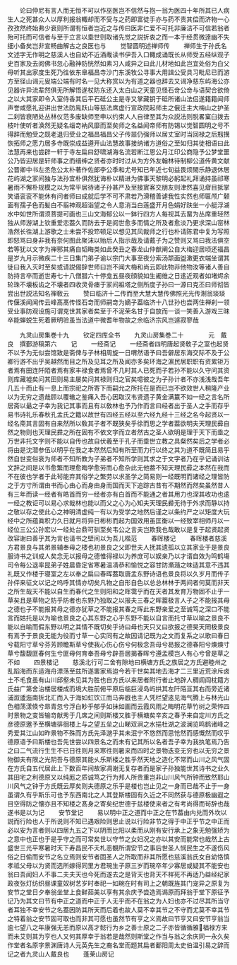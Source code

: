 <!-- { "loadSidebar": true } -->
　　论曰仲尼有言人而无恒不可以作巫医岂不信然与抱一翁为医四十年所其已人病生人之死甚众人以厚利报翁輙却而不受与之药即富徒手亦与药不责其偿而济物一心孜孜然终始弗少衰则所谓有恒者岂近之与传曰医非仁爱不可托非廉洁不可信若翁者殆可托而可信者与至于立言以埀世则取诸先觉之説折衷之而一本于经贯微逹幽不失细小备矣岂非宣畅曲解古之良医也与
　　觉智圆明述禅师传
　　禅师生于孙氏名文述字无作明之慈溪人也自幼不近酒胾读书伊吾入口輙成诵既长从师受五经纵观子史百家及去阅佛书忽心融神防恍然如素习人咸异之曰此儿材地如此岂宜处俗为白父母听其出家度生死乃徃依东臯福昌寺沙门东溪牧公寻事大用諿公受具习毗尼已而游方至径山谒元叟端公端有时名一见大称赏以为有道之器也辞去又谒净慈东屿海公亦见器许异流辈然俱无所解悟遂杖防东还入太白山之天童见怪石竒公竒与语契合欲倚之以大其家即令入室侍香其后平石砥公主是寺又掌藏钥于砥所诸山法侣遂籍籍闻师声誉咸愿礼迎讲出世法防鳯跃山等慈法席虚行宣政院起师主之俄迁主大梅山之护圣二刹皆衰陋处丛林仪范多废缺师至申以约束人人自律至其为众説法则脱畧窠臼拨去枝叶使听者涣然无疑名缁竒衲风靡而至矣师之名益闻帝师有防锡以觉智圆明之号不得辞而勉受之既老退归受业之福昌福昌父子传噐仍强师以居丈室时当回禄之后剏搆恢拓师之愿力居多寺既崇成益遵开山法慧故事接纳诸方道俗之至如归其徒相语曰此法慧再来也尝辟一轩于寺左扁曰舒啸湖海名流若断江恩公月江印公商隐予公梦堂噩公乃皆迎居是轩师事之而缙绅之贤者亦时时过从为方外友翰林待制柳公道传黄文献公晋卿中书左丞危公太朴著作佐郎李公季和尤号知已年近七旬益畏烦閙乐静退休居花屿湖之冡间独与法孙宜朴俱然犹诲朴以精进为佛事天黎明必躬起礼拜诵持虽祁寒暑雨不懈朴规模之以为常平居待诸子孙甚严及至接賔客交朋友则津然喜见睂目抵掌笑语衮衮不能休有问者师曰成就后学不可不肃若乃滑稽善谑我性实然也师匾颅广颡面有孺子色而髪白不翦神观超诣望之令人意消当白莲盛开月色娟好趺坐一小艇浮湖水中如世所谓须菩提可画也三山文海郁公以一鉢行四方人每视其去畱为丛席重轻然独从师游湖上钦重爱恋葢久而防去于是阅世愈多而情之所及者愈淡乃更求深山宻林浩然长徃湖上游歌之士未尝不投笻顿足以想见其风裁师之行也朴请陈君中复为写照即怒骂曰身非我有奈何图此聚沫以贻后人指示哉及请戴子为之赞则又骂曰我法俱空若等犹以文字为禅邪其痛自韬晦类如此癸丑之春龙山仲猷阐公自大梅迎居顷还福昌是岁九月示微疾二十三日集门弟子谕以宗门大事至夜分索汤颒面盥潄更衣端坐谓其徒曰我入灭时至矣或请説偈辞世师曰岂不闻大梅和尚云即此物非他物汝等诸人善自防持言卒而逝世寿七十八僧腊六十停龛五昼夜顔貌如生阇维之日逺近观者如堵烬余轮珠不壊板齿之不壊者四收灵骨瘗于冡间祖塔之侧所度子孙曰一源曰克丕曰师彻皆尝出世説法知名禅敎云
　　赞曰临济十二传而至大慧大慧传佛照光光传淛翁琰琰传偃溪闻闻传云峰髙髙传怪石竒而师嗣竒为嫡子葢临济十八世孙也尝两住禅刹一领受业事防观设施可谓克世其家者矣至于不泥荣名甘于自放而一谈一笑善入游戏三昧卒能蝉蜕生死着厥明验虽当法道中微耆年物故之余临济宗风岂遽寂寥哉







　　九灵山房集巻十九
　　钦定四库全书
　　九灵山房集巻二十　　　　元　戴良　撰鄞游稿第六
　　记
　　一经斋记
　　一经斋者四明唐起贤敎子之室也起贤不以予为无似尝馆致是斋俾与子林相周旋一日喟然语予曰吾僻居东海交际不及于公卿行游不出乎吴越然而目之所及见耳之所及闻亦多矣环海之濵民居职职有资累钜万者焉有田连阡陌者焉有家丰禄食者焉曾不几时其人已死而子若孙不能以久守问其资则库藏墟矣问其田则易主屡矣问其禄则归之官矣噫彼之为子孙计者不亦浅浅哉吾年几五十而止有一息上而宗祀之所寄下而嗣允之所托在是而已岂不欲效世人稍隆产业以为无穷之遗哉顾以覆辙之鉴痛入吾心因取汉韦贤遗子黄金满籝不如一经之言名所居斋以朂之子幸为我记其事而且有以敎林也予乃作而言曰经者出于圣人之手而存乎易书诗礼乐春秋孔孟氏之籍以故世有四经五经以至六经九经十三经之名今起贤以一经名斋其言固有自来然所以敎其子者不既狭矣乎徐而思之学者葢欲明夫天理民彛自然之物则也天理民彛之所在固有不依文字而立者然古之圣人欲明是理于天下而埀之万世非托文字则不能以自传也故自伏羲至于孔子而埀世立教之具粲然矣后之学者必将由是沈潜参伍以明乎在我之本然然后知有所至而力行以终之其为道不既简且易乎然自世变俗衰为师者不知所教为子弟者不知所学则其求之于文字者乃在乎记诵训诂文辞之间是以书愈繁而理愈晦学愈劳而心愈杂此无他葢不知天理民彛之本然在我而不在彼也学者于此茍能弃其俗学之繁劳以求圣学之简易则一经既明而诸经之理皆防之于方寸所谓由书而心由心而身由身而国而天下追踪古昔有不期然而然矣虽然昔人有三年而读一经者有皓首而穷一经者亦有白首而不能通之者其用力也深其收功也逺一经之教讵可以易心求哉林也能以而父之心为心知夫天理民彛无待于外求而静以持之敬以存之使此心之神明清虚纯一有以为受学之地然后谨之以条约严之以矩度大玩经中之所蕴眞积力久日就月将异日彬彬而起为国效用虽匡衡以一经致宰相师丹以一经位三公公孙宏以一经处台鼎可驯至矣韦公之言夫岂欺我也哉敢以是复于起贤起贤改容谢曰善乎其为言也请书之壁间以为吾儿楷范
　　春晖楼记
　　春晖楼者慈溪方君景良与其弟景辅奉母之楼也初景良之父即世夫人抚其遗孤以立其家业于是景良服诗书之训成人矣念无以报母之德惟得禄以为养庻可以娱亲乃以才谞自效为鸣鹤塲司令每公退率昆弟子姓晨昏定省寒暑温凊恭和愉悦之容甘防滫瀡之味适其意不违其礼既又作楼于寝室之左以奉之扁曰春晖葢取唐孟东野诗语也景良将以久岁月而传子孙伻来征文以记之呜呼其情亦切矣凡物之自形自色以总总林林于两间者何莫而非天之所生哉天不能以自生而春代之生则阳和之晖霭乎而在天者其发育万物固不止乎一草矣且是草物之防乎防者也东野乃独取之以报夫三春之晖葢极言人子之不能报其母之德也子不能报其母之德亦犹草之不能报其春之晖此东野亲爱之至诚笃之深口不能言而姑托是以为喻也景良之心其东野之心乎东野不能以自言而托寸草以喻之景良不能以自喻而假东野以明之其情不既切矣乎诗曰母也天只又曰欲报之德昊天罔极景良有焉予于景良无能为役而寸草一心实同有之故因请记既为之文而复系之以歌曰春日兮载阳寸草兮芬芳顾瞻斯草兮使我心伤心伤兮何极念吾母兮曷报之德春阳兮燠燠寸草兮馥馥匪春何生兮匪母何育奉吾母兮辟吾居揭春晖兮遵孟模岂人有心兮曾是草之不如
　　四景楼记
　　慈溪北行可二舍有隙地曰横塘方氏之族居之方氏避睦州之乱蹈海而东适海舟漂荡至兹所遂畱家焉迨今若干世矣其地去海才二三里近荒涂斥卤土不毛食虽有山川邱壑未见其为胜也自方氏以来居者附行者止地辟人稠闾阎枕籍方氏益广第舍治楼居楼成而境大胜前俯平原后临巨浸岛屿拱其左阡陌亘其右而旁近诸浦溆逶迤南折北汇而入于海如虹饮江而马奔廐也主人凭栏望逺见海气腾上与林光山色相荡漾倐兮昻青忽兮浮白眇乎郁乎如抹如画而云霞风雨之晦明花草竹树之荣悴四时景物之变皆输竒献秀于几席之间则斯楼又胜于横塘矣辛亥之春予来自定川方氏之彦德原邀予至横塘徘徊楼上与之望五垒之山睇双涧之水挹杜湖之波澜览鸣鹤诸峰之秀爱其江山如昨景物不殊而方氏先泽邈乎其未泯宁不悠然而思怆然而感慨然而叹乎德原语予曰斯楼也吾先世尝以四景名之而未有记其所以名者吾子幸为我执笔焉乃告之曰二气流行生生不已日徃则月来寒徃则暑来而四时之景物迭变无穷也以无穷之景物御夫有限之光阴吾与德原其能乆乐斯楼之胜乎然天地之造化不常而山川之风气固在方氏自五代居此上下数百年间故家凋谢无复存者而是家子孙独能世其诗书之业久其田宅之利德原又以纯厖之质诚笃之行为邦人所贵重岂非山川风气所钟而致然耶山川风气之钟于方氏既云厚矣则夫德原之乐乎是楼也岂止见之一身而已哉不止于一身虽谓久有乎斯乐可也予东西南北之人其登斯楼固有久近之不同然获与德原极幽遐之目空得防之懐亦且不知楼之髙身之寄矣纪世德于兹楼使来者之有考尚得而茍辞也哉遂书是以为记
　　安节堂记
　　易以明中正之道而中正之在节葢由内兑而外坎以説而行险也人于所说则不知已遇艰险则思止说以行险非节之得于中正乎节之中正而必以安为言者则以四居九五之下以阴而比阳以柔而从刚有安行承上之象无勉强矫为之意中也正也于是乎守之而可常矣世以守节之女妇况之亦以其安而能常也哉然上古盛世三光平寒暑时天下寿昌民不夭札恶覩所谓安节之事后世圣人悯民生之不遂伤风俗之日偷而安节之名立焉则安节者固圣人之所取而非其所愿也慈溪翁氏女自幼恪慎孝祗父母以为贤而选所嫁得同里方君琬生子原三岁而琬卒年少寡居或疑其不能安也翁曰吾闻妇人不事二夫夫天也今死而遂去之是背天也背天不祥死不再适乃益经纪家政夜张灯纺织昼课童奴树艺岁时奉祀一如琬在时有司上之朝既旌其门宠异之原复为安节之堂日夕奉翁坐堂上食鲜茹美以享有其余庆予尝造焉谒原而拜翁于堂下原征予记乃为其文曰节有中正之道而中正于人无乎而不在翁之为人妇也亦不过尽其所当守者耳独不幸安节之名葢因防其所天而后着也故人莫不幸其节之不守而尤莫不幸其节之特着翁之安节固可取也而非其可愿也虽然节有亨之义焉故曰节亨又曰安节亨翁当逾七望八之年康强无恙而原以髙才懿行为乡之善士原之二子亦皆循循雅福禄方来而未艾则其为亨也人又何其厚幸于翁若是哉然则斯堂之作当与翁之余庆同一永久矣作堂者名原字景渊唐诗人元英先生之裔名堂而题其扁者鄱阳周太史伯温引易之辞而记之者九灵山人戴良也
　　蓬莱山房记
